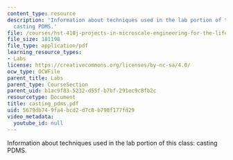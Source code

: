 ```yaml
---
content_type: resource
description: 'Information about techniques used in the lab portion of this class:
  casting PDMS.'
file: /courses/hst-410j-projects-in-microscale-engineering-for-the-life-sciences-spring-2007/5679db749fa4bcd2d7c8b798f177fd29_casting_pdms.pdf
file_size: 181198
file_type: application/pdf
learning_resource_types:
- Labs
license: https://creativecommons.org/licenses/by-nc-sa/4.0/
ocw_type: OCWFile
parent_title: Labs
parent_type: CourseSection
parent_uid: b1ac9f83-5232-d55f-b7bf-291ec9c8fb2c
resourcetype: Document
title: casting_pdms.pdf
uid: 5679db74-9fa4-bcd2-d7c8-b798f177fd29
video_metadata:
  youtube_id: null
---
```

Information about techniques used in the lab portion of this class: casting PDMS.